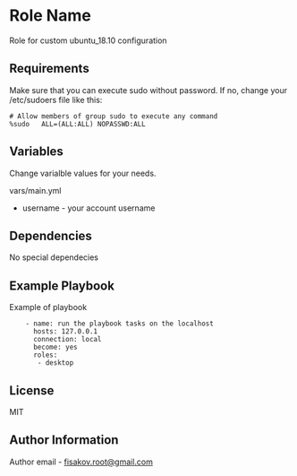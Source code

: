 Role Name
=========

Role for custom ubuntu_18.10 configuration

Requirements
------------


Make sure that you can execute sudo without password. If no, change your /etc/sudoers file like this:
```
# Allow members of group sudo to execute any command
%sudo	ALL=(ALL:ALL) NOPASSWD:ALL
```

Variables
--------------

Change varialble values for your needs.

vars/main.yml
 - username - your account username

Dependencies
------------

No special dependecies

Example Playbook
----------------

Example of playbook

```
    - name: run the playbook tasks on the localhost
      hosts: 127.0.0.1
      connection: local
      become: yes
      roles:
       - desktop
```

License
-------

MIT

Author Information
------------------

Author email - fisakov.root@gmail.com
